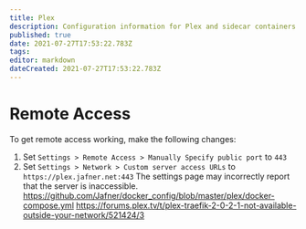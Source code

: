 ```yaml
---
title: Plex
description: Configuration information for Plex and sidecar containers
published: true
date: 2021-07-27T17:53:22.783Z
tags: 
editor: markdown
dateCreated: 2021-07-27T17:53:22.783Z
---
```


# Remote Access
To get remote access working, make the following changes:
1. Set `Settings > Remote Access > Manually Specify public port` to `443`
2. Set `Settings > Network > Custom server access URLs` to `https://plex.jafner.net:443`
The settings page may incorrectly report that the server is inaccessible. 
https://github.com/Jafner/docker_config/blob/master/plex/docker-compose.yml
https://forums.plex.tv/t/plex-traefik-2-0-2-1-not-available-outside-your-network/521424/3
